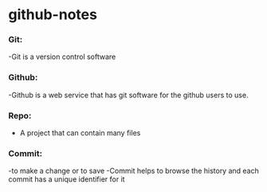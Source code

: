 # github-notes
### Git:
-Git is a version control software
### Github: 
-Github is a web service that has git software for the github users to use. 
### Repo:
- A project that can contain many files
### Commit:
-to make a change or to save
-Commit helps to browse the history and each commit has a unique identifier for it
